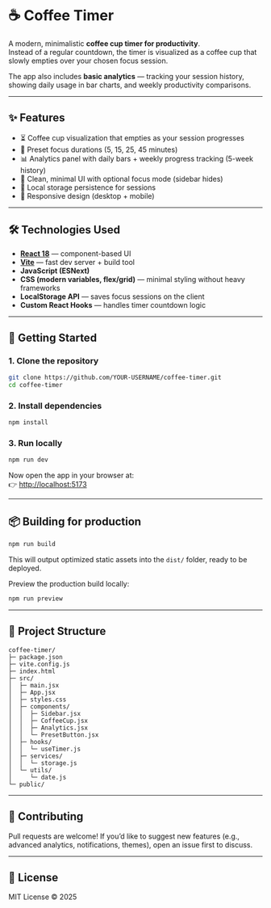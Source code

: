 # ☕ Coffee Timer

A modern, minimalistic **coffee cup timer for productivity**.  
Instead of a regular countdown, the timer is visualized as a coffee cup that slowly empties over your chosen focus session.  

The app also includes **basic analytics** — tracking your session history, showing daily usage in bar charts, and weekly productivity comparisons.

---

## ✨ Features
- ⏳ Coffee cup visualization that empties as your session progresses  
- 🎯 Preset focus durations (5, 15, 25, 45 minutes)  
- 📊 Analytics panel with daily bars + weekly progress tracking (5-week history)  
- 🌙 Clean, minimal UI with optional focus mode (sidebar hides)  
- 💾 Local storage persistence for sessions  
- 📱 Responsive design (desktop + mobile)

---

## 🛠️ Technologies Used
- **[React 18](https://react.dev/)** — component-based UI  
- **[Vite](https://vitejs.dev/)** — fast dev server + build tool  
- **JavaScript (ESNext)**  
- **CSS (modern variables, flex/grid)** — minimal styling without heavy frameworks  
- **LocalStorage API** — saves focus sessions on the client  
- **Custom React Hooks** — handles timer countdown logic  

---

## 🚀 Getting Started

### 1. Clone the repository
```bash
git clone https://github.com/YOUR-USERNAME/coffee-timer.git
cd coffee-timer
```

### 2. Install dependencies
```bash
npm install
```

### 3. Run locally
```bash
npm run dev
```

Now open the app in your browser at:  
👉 [http://localhost:5173](http://localhost:5173)

---

## 📦 Building for production
```bash
npm run build
```
This will output optimized static assets into the `dist/` folder, ready to be deployed.

Preview the production build locally:
```bash
npm run preview
```

---

## 📂 Project Structure
```
coffee-timer/
├─ package.json
├─ vite.config.js
├─ index.html
├─ src/
│  ├─ main.jsx
│  ├─ App.jsx
│  ├─ styles.css
│  ├─ components/
│  │  ├─ Sidebar.jsx
│  │  ├─ CoffeeCup.jsx
│  │  ├─ Analytics.jsx
│  │  └─ PresetButton.jsx
│  ├─ hooks/
│  │  └─ useTimer.js
│  ├─ services/
│  │  └─ storage.js
│  └─ utils/
│     └─ date.js
└─ public/
```

---

## 🧩 Contributing
Pull requests are welcome! If you’d like to suggest new features (e.g., advanced analytics, notifications, themes), open an issue first to discuss.

---

## 📄 License
MIT License © 2025
